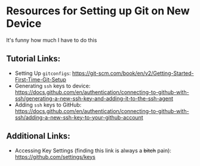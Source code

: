 # Resources for Setting up Git on New Device

It's funny how much I have to do this

## Tutorial Links:
- Setting Up `gitconfigs`: https://git-scm.com/book/en/v2/Getting-Started-First-Time-Git-Setup
- Generating `ssh` keys to device: https://docs.github.com/en/authentication/connecting-to-github-with-ssh/generating-a-new-ssh-key-and-adding-it-to-the-ssh-agent
- Adding `ssh` keys to GitHub: https://docs.github.com/en/authentication/connecting-to-github-with-ssh/adding-a-new-ssh-key-to-your-github-account

## Additional Links:
- Accessing Key Settings (finding this link is always a ~~bitch~~ pain): https://github.com/settings/keys
